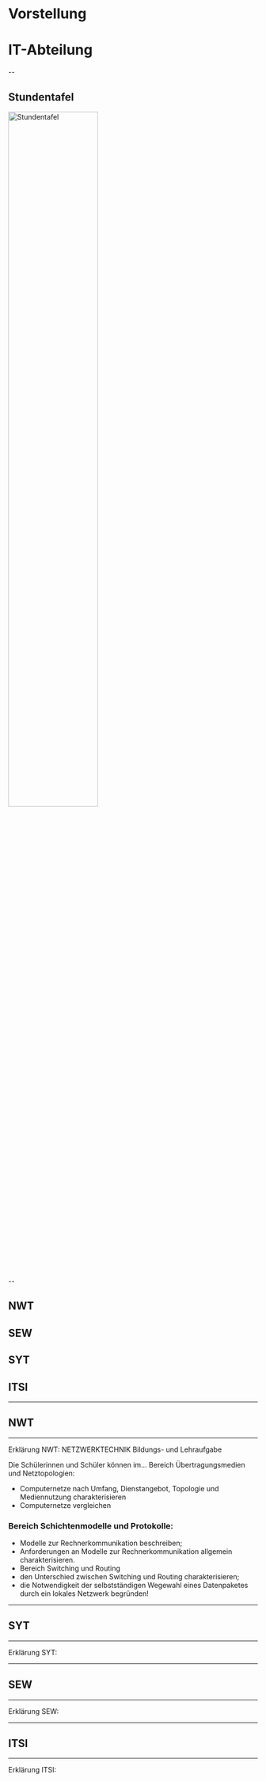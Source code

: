 # Vorstellung
# IT-Abteilung

--

## Stundentafel

<img src="https://user-images.githubusercontent.com/83589796/202418485-1abe0253-15bb-4995-967e-cfc67f5543e4.png" alt="Stundentafel" width="60%"/>

--

## NWT
## SEW
## SYT
## ITSI

---

## NWT

----

Erklärung NWT:
NETZWERKTECHNIK Bildungs- und Lehraufgabe

Die Schülerinnen und Schüler können im…
Bereich Übertragungsmedien und Netztopologien:
- Computernetze nach Umfang, Dienstangebot, Topologie und Mediennutzung charakterisieren
- Computernetze vergleichen
### Bereich Schichtenmodelle und Protokolle:
- Modelle zur Rechnerkommunikation beschreiben;
- Anforderungen an Modelle zur Rechnerkommunikation allgemein charakterisieren.
- Bereich Switching und Routing
- den Unterschied zwischen Switching und Routing charakterisieren;
- die Notwendigkeit der selbstständigen Wegewahl eines Datenpaketes durch ein lokales Netzwerk begründen!


---

## SYT

----

Erklärung SYT:

---

## SEW

----

Erklärung SEW:

---

## ITSI

----

Erklärung ITSI:
